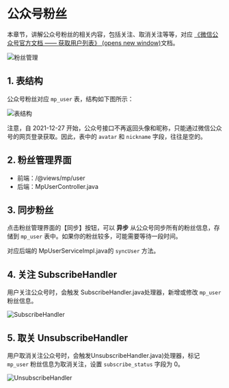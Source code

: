# 公众号粉丝

本章节，讲解公众号粉丝的相关内容，包括关注、取消关注等等，对应 [《微信公众号官方文档 —— 获取用户列表》 (opens new window)](https://developers.weixin.qq.com/doc/offiaccount/User_Management/Getting_a_User_List.html)文档。

![粉丝管理](https://doc.iocoder.cn/img/%E5%85%AC%E4%BC%97%E5%8F%B7%E6%89%8B%E5%86%8C/%E5%85%AC%E4%BC%97%E5%8F%B7%E7%B2%89%E4%B8%9D/%E7%95%8C%E9%9D%A2.png)

## 1. 表结构

公众号粉丝对应 `mp_user` 表，结构如下图所示：

![表结构](https://doc.iocoder.cn/img/%E5%85%AC%E4%BC%97%E5%8F%B7%E6%89%8B%E5%86%8C/%E5%85%AC%E4%BC%97%E5%8F%B7%E7%B2%89%E4%B8%9D/%E8%A1%A8%E7%BB%93%E6%9E%84.png)

注意，自 2021-12-27 开始，公众号接口不再返回头像和昵称，只能通过微信公众号的网页登录获取。因此，表中的 `avatar` 和 `nickname` 字段，往往是空的。

## 2. 粉丝管理界面

- 前端：/@views/mp/user
- 后端：MpUserController.java

## 3. 同步粉丝

点击粉丝管理界面的【同步】按钮，可以 **异步** 从公众号同步所有的粉丝信息，存储到 `mp_user` 表中。如果你的粉丝较多，可能需要等待一段时间。

对应后端的 MpUserServiceImpl.java的 `syncUser` 方法。

## 4. 关注 SubscribeHandler

用户关注公众号时，会触发 SubscribeHandler.java处理器，新增或修改 `mp_user` 粉丝信息。

![SubscribeHandler](https://doc.iocoder.cn/img/%E5%85%AC%E4%BC%97%E5%8F%B7%E6%89%8B%E5%86%8C/%E5%85%AC%E4%BC%97%E5%8F%B7%E7%B2%89%E4%B8%9D/SubscribeHandler.png)

## 5. 取关 UnsubscribeHandler

用户取消关注公众号时，会触发UnsubscribeHandler.java)处理器，标记 `mp_user` 粉丝信息为取消关注，设置 `subscribe_status` 字段为 0。

![UnsubscribeHandler](https://doc.iocoder.cn/img/%E5%85%AC%E4%BC%97%E5%8F%B7%E6%89%8B%E5%86%8C/%E5%85%AC%E4%BC%97%E5%8F%B7%E7%B2%89%E4%B8%9D/UnsubscribeHandler.png)